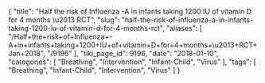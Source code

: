 {
    "title": "Half the risk of Influenza -A in infants taking 1200 IU of vitamin D for 4 months \u2013 RCT",
    "slug": "half-the-risk-of-influenza-a-in-infants-taking-1200-iu-of-vitamin-d-for-4-months-rct",
    "aliases": [
        "/Half+the+risk+of+Influenza+-A+in+infants+taking+1200+IU+of+vitamin+D+for+4+months+\u2013+RCT+Jan+2018",
        "/9196"
    ],
    "tiki_page_id": 9196,
    "date": "2018-01-10",
    "categories": [
        "Breathing",
        "Intervention",
        "Infant-Child",
        "Virus"
    ],
    "tags": [
        "Breathing",
        "Infant-Child",
        "Intervention",
        "Virus"
    ]
}